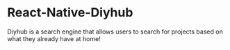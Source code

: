 # React-Native-Diyhub

Diyhub is a search engine that allows users to search for projects based on what they already have at home!
